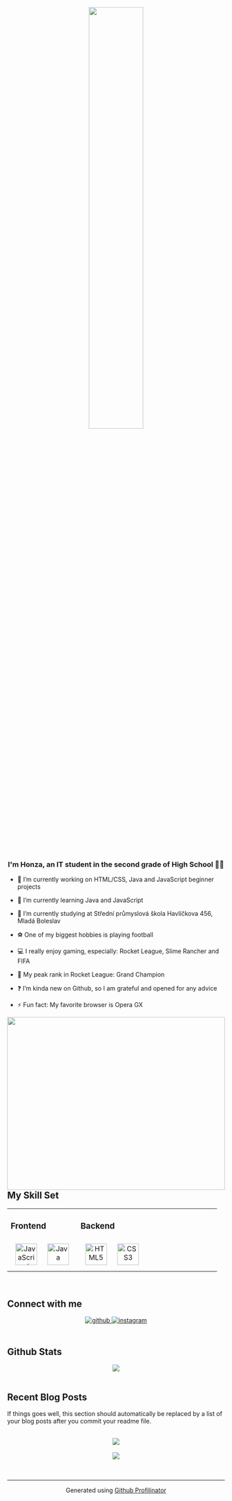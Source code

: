 <div align="center">
<img src="https://i.kym-cdn.com/photos/images/facebook/000/546/151/1d9.jpg" align="center" width="50%" />
</div>  
  

### <div align="center">I'm Honza, an IT student in the second grade of High School 👨‍💻 </div>  
  

- 🔭 I’m currently working on HTML/CSS, Java and JavaScript beginner projects  
  

- 🌱 I’m currently learning Java and JavaScript  
  

- 🏫 I’m currently studying at Střední průmyslová škola Havlíčkova 456, Mladá Boleslav  
  

- ⚽ One of my biggest hobbies is playing football  
  

- 💻 I really enjoy gaming, especially: Rocket League, Slime Rancher and FIFA  
  

- 🚗 My peak rank in Rocket League: Grand Champion  
  

- ❓ I’m kinda new on Github, so I am grateful and opened for any advice   
  

- ⚡ Fun fact: My favorite browser is Opera GX  
  

<img src="https://i.pinimg.com/originals/04/19/96/041996ef250fc8792af2dc2892d6617e.gif" align="left" height="400" width="100%" />  
  

<br/>  


## My Skill Set  
<table><tr><td valign="top" width="33%">



### Frontend  
<div align="center">  
<a href="https://www.javascript.com/" target="_blank"><img style="margin: 10px" src="https://profilinator.rishav.dev/skills-assets/javascript-original.svg" alt="JavaScript" height="50" /></a>  
<a href="https://www.java.com/" target="_blank"><img style="margin: 10px" src="https://profilinator.rishav.dev/skills-assets/java-original-wordmark.svg" alt="Java" height="50" /></a>  
</div>

</td><td valign="top" width="33%">



### Backend  
<div align="center">  
<a href="https://en.wikipedia.org/wiki/HTML5" target="_blank"><img style="margin: 10px" src="https://profilinator.rishav.dev/skills-assets/html5-original-wordmark.svg" alt="HTML5" height="50" /></a>  
<a href="https://www.w3schools.com/css/" target="_blank"><img style="margin: 10px" src="https://profilinator.rishav.dev/skills-assets/css3-original-wordmark.svg" alt="CSS3" height="50" /></a>  
</div>

</td><td valign="top" width="33%">



</td></tr></table>  

<br/>  


## Connect with me  
<div align="center">
<a href="https://github.com/HonzaJeMocDobrej" target="_blank">
<img src=https://img.shields.io/badge/github-%2324292e.svg?&style=for-the-badge&logo=github&logoColor=white alt=github style="margin-bottom: 5px;" />
</a>
<a href="https://instagram.com/_honza_fedor_" target="_blank">
<img src=https://img.shields.io/badge/instagram-%23000000.svg?&style=for-the-badge&logo=instagram&logoColor=white alt=instagram style="margin-bottom: 5px;" />
</a>  
</div>  
  

<br/>  


## Github Stats  
<div align="center"><img src="https://github-readme-stats.vercel.app/api?username=HonzaJeMocDobrej&show_icons=true&count_private=true&hide_border=true" align="center" /></div>  

<br/>  


## Recent Blog Posts  
<!-- BLOG-POST-LIST:START -->  
If things goes well, this section should automatically be replaced by a list of your blog posts after you commit your readme file. 
<!-- BLOG-POST-LIST:END -->  

<br/>  

<div align="center"><img src="https://spotify-github-profile.vercel.app/api/view?uid=oe83ne3h4k91r14gj1v9traax&cover_image=true&theme=default&show_offline=false" /></div>  

<br/>  

<div align="center">
<img src="https://komarev.com/ghpvc/?username=HonzaJeMocDobrej&&style=flat-square" align="center" />
</div>  
  

<br/>  

<div align="center"></div>
<br />

----
<div align="center">Generated using <a href="https://profilinator.rishav.dev/" target="_blank">Github Profilinator</a></div>

